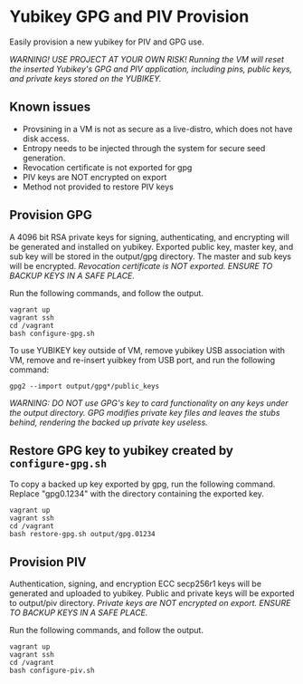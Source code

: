 # Yubikey GPG and PIV Provision

Easily provision a new yubikey for PIV and GPG use.

*WARNING! USE PROJECT AT YOUR OWN RISK! Running the VM will reset the inserted Yubikey's GPG and PIV application, including pins, public keys, and private keys stored on the YUBIKEY.*



## Known issues

- Provsining in a VM is not as secure as a live-distro, which does not have disk access.
- Entropy needs to be injected through the system for secure seed generation.
- Revocation certificate is not exported for gpg
- PIV keys are NOT encrypted on export
- Method not provided to restore PIV keys

## Provision GPG


A 4096 bit RSA private keys for signing, authenticating, and encrypting will be generated and installed on yubikey.
Exported public key, master key, and sub key will be stored in the output/gpg directory.
The master and sub keys will be encrypted.
*Revocation certificate is NOT exported.*
*ENSURE TO BACKUP KEYS IN A SAFE PLACE.*


Run the following commands, and follow the output.

~~~
vagrant up
vagrant ssh
cd /vagrant
bash configure-gpg.sh
~~~

To use YUBIKEY key outside of VM, remove yubikey USB association with VM, remove and re-insert yuibkey from USB port, and run the following command:

~~~
gpg2 --import output/gpg*/public_keys
~~~


*WARNING: DO NOT use GPG's key to card functionality on any keys under the output directory. GPG modifies private key files and leaves the stubs behind, rendering the backed up private key useless.*


## Restore GPG key to yubikey created by `configure-gpg.sh`

To copy a backed up key exported by gpg, run the following command. Replace "gpg0.1234" with the directory containing the exported key.

~~~
vagrant up
vagrant ssh
cd /vagrant
bash restore-gpg.sh output/gpg.01234
~~~

## Provision PIV

Authentication, signing, and encryption ECC secp256r1 keys will be generated and uploaded to yubikey.
Public and private keys will be exported to output/piv directory.
*Private keys are NOT encrypted on export.*
*ENSURE TO BACKUP KEYS IN A SAFE PLACE.*

Run the following commands, and follow the output.

~~~
vagrant up
vagrant ssh
cd /vagrant
bash configure-piv.sh
~~~


